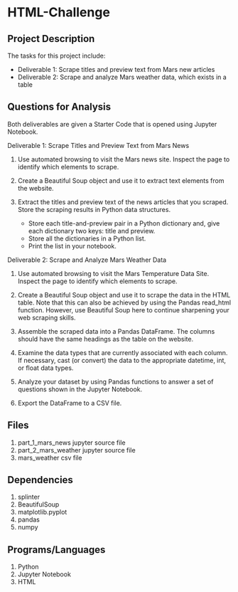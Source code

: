 # HTML-Challenge
 
## Project Description

The tasks for this project include:
- Deliverable 1: Scrape titles and preview text from Mars new articles
- Deliverable 2: Scrape and analyze Mars weather data, which exists in a table

## Questions for Analysis
Both deliverables are given a Starter Code that is opened using Jupyter Notebook.
 
Deliverable 1: Scrape Titles and Preview Text from Mars News
1. Use automated browsing to visit the Mars news site. Inspect the page to identify which elements to scrape.

2. Create a Beautiful Soup object and use it to extract text elements from the website.

3. Extract the titles and preview text of the news articles that you scraped. Store the scraping results in Python data structures.
    - Store each title-and-preview pair in a Python dictionary and, give   each dictionary two keys: title and preview.
    - Store all the dictionaries in a Python list.
    - Print the list in your notebook.

Deliverable 2: Scrape and Analyze Mars Weather Data
1. Use automated browsing to visit the Mars Temperature Data Site. Inspect the page to identify which elements to scrape.

2. Create a Beautiful Soup object and use it to scrape the data in the HTML table. Note that this can also be achieved by using the Pandas read_html function. However, use Beautiful Soup here to continue sharpening your web scraping skills.

3. Assemble the scraped data into a Pandas DataFrame. The columns should have the same headings as the table on the website.

4. Examine the data types that are currently associated with each column. If necessary, cast (or convert) the data to the appropriate datetime, int, or float data types.

5. Analyze your dataset by using Pandas functions to answer a set of questions shown in the Jupyter Notebook.

6. Export the DataFrame to a CSV file.

## Files
1. part_1_mars_news jupyter source file
2. part_2_mars_weather jupyter source file
3. mars_weather csv file

## Dependencies
1. splinter
2. BeautifulSoup
3. matplotlib.pyplot
4. pandas
5. numpy

## Programs/Languages
1. Python
2. Jupyter Notebook
3. HTML

